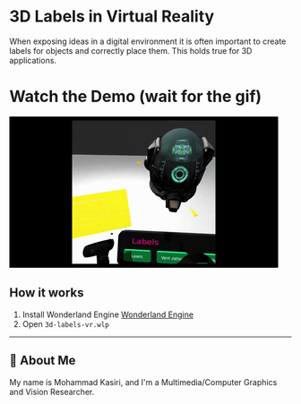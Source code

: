 <h1>3D Labels in Virtual Reality</h1> 

<p>When exposing ideas in a digital environment it is often important to create labels for objects and correctly place them. This holds true for 3D applications.</p>


# Watch the Demo (wait for the gif)
<img alt="Demo.gif" src="https://github.com/mo-kasiri/3d-labels-vr/blob/main/Demo.gif?raw=true" data-hpc="true" class="Box-sc-g0xbh4-0 kzRgrI">

## How it works

1. Install Wonderland Engine [Wonderland Engine](https://wonderlandengine.com/downloads/)
2. Open `3d-labels-vr.wlp`

---
## 🚀 About Me
My name is Mohammad Kasiri, and I'm a Multimedia/Computer Graphics and Vision Researcher.


